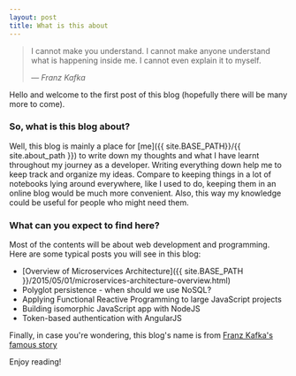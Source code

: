 ```yaml
---
layout: post
title: What is this about
---
```


> I cannot make you understand. I cannot make anyone understand what is happening inside me. I cannot even explain it to myself.
> 
> &mdash; <cite>Franz Kafka</cite>

Hello and welcome to the first post of this blog (hopefully there will be many more to come).

### So, what is this blog about?

Well, this blog is mainly a place for [me]({{ site.BASE_PATH}}/{{ site.about_path }}) to write down my thoughts and what I have learnt throughout my journey as a developer. Writing everything down help me to keep track and organize my ideas. Compare to keeping things in a lot of notebooks lying around everywhere, like I used to do, keeping them in an online blog would be much more convenient. Also, this way my knowledge could be useful for people who might need them.


### What can you expect to find here?

Most of the contents will be about web development and programming. Here are some typical posts you will see in this blog:  
- [Overview of Microservices Architecture]({{ site.BASE_PATH }}/2015/05/01/microservices-architecture-overview.html)  
- Polyglot persistence - when should we use NoSQL?  
- Applying Functional Reactive Programming to large JavaScript projects  
- Building isomorphic JavaScript app with NodeJS  
- Token-based authentication with AngularJS  

  
  
Finally, in case you're wondering, this blog's name is from [Franz Kafka's famous story](https://www.gutenberg.org/files/5200/5200-h/5200-h.htm)

Enjoy reading!
